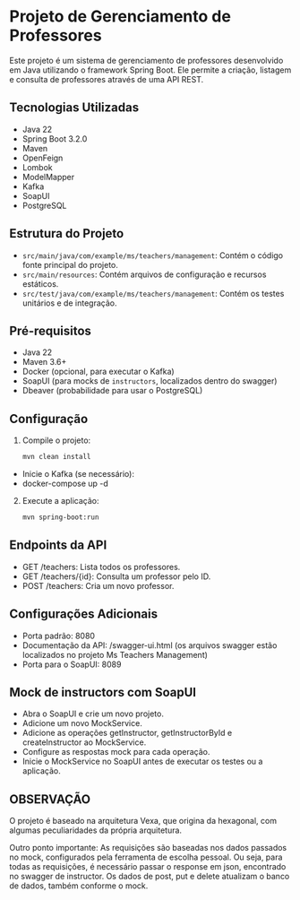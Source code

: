 # Projeto de Gerenciamento de Professores

Este projeto é um sistema de gerenciamento de professores desenvolvido em Java utilizando o framework Spring Boot. Ele permite a criação, listagem e consulta de professores através de uma API REST.

## Tecnologias Utilizadas

- Java 22
- Spring Boot 3.2.0
- Maven
- OpenFeign
- Lombok
- ModelMapper
- Kafka
- SoapUI
- PostgreSQL

## Estrutura do Projeto

- `src/main/java/com/example/ms/teachers/management`: Contém o código fonte principal do projeto.
- `src/main/resources`: Contém arquivos de configuração e recursos estáticos.
- `src/test/java/com/example/ms/teachers/management`: Contém os testes unitários e de integração.

## Pré-requisitos

- Java 22
- Maven 3.6+
- Docker (opcional, para executar o Kafka)
- SoapUI (para mocks de `instructors`, localizados dentro do swagger)
- Dbeaver (probabilidade para usar o PostgreSQL)


## Configuração
1. Compile o projeto:
    ```sh
    mvn clean install
    ```

- Inicie o Kafka (se necessário):  
- docker-compose up -d

2. Execute a aplicação:
    ```sh
    mvn spring-boot:run
    ```

## Endpoints da API

- GET /teachers: Lista todos os professores.
- GET /teachers/{id}: Consulta um professor pelo ID.
- POST /teachers: Cria um novo professor.


## Configurações Adicionais

- Porta padrão: 8080
- Documentação da API: /swagger-ui.html (os arquivos swagger estão localizados no projeto Ms Teachers Management)
- Porta para o SoapUI: 8089


## Mock de instructors com SoapUI

- Abra o SoapUI e crie um novo projeto.
- Adicione um novo MockService.
- Adicione as operações getInstructor, getInstructorById e createInstructor ao MockService.
- Configure as respostas mock para cada operação.
- Inicie o MockService no SoapUI antes de executar os testes ou a aplicação.


## OBSERVAÇÃO

O projeto é baseado na arquitetura Vexa, que origina da hexagonal, com algumas peculiaridades da própria arquitetura.

Outro ponto importante: As requisições são baseadas nos dados passados no mock, configurados pela ferramenta de escolha pessoal. 
Ou seja, para todas as requisições, é necessário passar o response em json, encontrado no swagger de instructor.
Os dados de post, put e delete atualizam o banco de dados, também conforme o mock.

